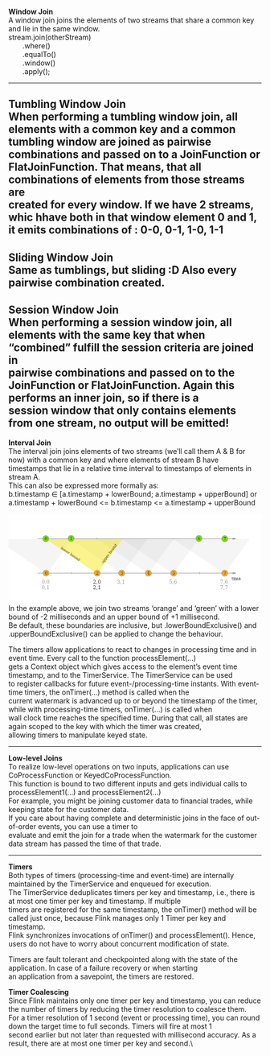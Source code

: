 **Window Join**\
A window join joins the elements of two streams that share a common key and lie in the same window.\
stream.join(otherStream)\
  .where(<KeySelector>)\
  .equalTo(<KeySelector>)\
  .window(<WindowAssigner>)\
  .apply(<JoinFunction>);

---
**Tumbling Window Join**\
When performing a tumbling window join, all elements with a common key and a common tumbling window are joined as pairwise \
combinations and passed on to a JoinFunction or FlatJoinFunction. That means, that all combinations of elements from those streams are\
created for every window. If we have 2 streams, whic hhave both in that window element 0 and 1, it emits combinations of :
0-0, 0-1, 1-0, 1-1
---
**Sliding Window Join**\
Same as tumblings, but sliding :D Also every pairwise combination created.
---
**Session Window Join**\
When performing a session window join, all elements with the same key that when “combined” fulfill the session criteria are joined in \
pairwise combinations and passed on to the JoinFunction or FlatJoinFunction. Again this performs an inner join, so if there is a \
session window that only contains elements from one stream, no output will be emitted!
---
**Interval Join**\
The interval join joins elements of two streams (we’ll call them A & B for now) with a common key and where elements of stream B have \
timestamps that lie in a relative time interval to timestamps of elements in stream A.\
This can also be expressed more formally as:\
b.timestamp ∈ [a.timestamp + lowerBound; a.timestamp + upperBound] or a.timestamp + lowerBound <= b.timestamp <= a.timestamp + upperBound

![IntervalJoin.png](IntervalJoin.png)
In the example above, we join two streams ‘orange’ and ‘green’ with a lower bound of -2 milliseconds and an upper bound of +1 millisecond. \
Be default, these boundaries are inclusive, but .lowerBoundExclusive() and .upperBoundExclusive() can be applied to change the behaviour.

The timers allow applications to react to changes in processing time and in event time. Every call to the function processElement(...) \
gets a Context object which gives access to the element’s event time timestamp, and to the TimerService. The TimerService can be used \
to register callbacks for future event-/processing-time instants. With event-time timers, the onTimer(...) method is called when the \
current watermark is advanced up to or beyond the timestamp of the timer, while with processing-time timers, onTimer(...) is called when \
wall clock time reaches the specified time. During that call, all states are again scoped to the key with which the timer was created, \
allowing timers to manipulate keyed state.

---

**Low-level Joins**\
To realize low-level operations on two inputs, applications can use CoProcessFunction or KeyedCoProcessFunction.\
This function is bound to two different inputs and gets individual calls to processElement1(...) and processElement2(...)\
For example, you might be joining customer data to financial trades, while keeping state for the customer data.\
If you care about having complete and deterministic joins in the face of out-of-order events, you can use a timer to \
evaluate and emit the join for a trade when the watermark for the customer data stream has passed the time of that trade.

---

**Timers**\
Both types of timers (processing-time and event-time) are internally maintained by the TimerService and enqueued for execution.\
The TimerService deduplicates timers per key and timestamp, i.e., there is at most one timer per key and timestamp. If multiple \
timers are registered for the same timestamp, the onTimer() method will be called just once, because Flink manages only 1 Timer per key and timestamp.\
Flink synchronizes invocations of onTimer() and processElement(). Hence, users do not have to worry about concurrent modification of state.

Timers are fault tolerant and checkpointed along with the state of the application. In case of a failure recovery or when starting \
an application from a savepoint, the timers are restored.

**Timer Coalescing**\
Since Flink maintains only one timer per key and timestamp, you can reduce the number of timers by reducing the timer resolution to coalesce them.\
For a timer resolution of 1 second (event or processing time), you can round down the target time to full seconds. Timers will fire at most 1\
second earlier but not later than requested with millisecond accuracy. As a result, there are at most one timer per key and second.\






